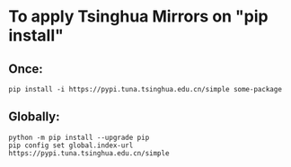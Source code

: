 # To apply Tsinghua Mirrors on "pip install"
## Once:
```
pip install -i https://pypi.tuna.tsinghua.edu.cn/simple some-package
```
## Globally:
```
python -m pip install --upgrade pip
pip config set global.index-url https://pypi.tuna.tsinghua.edu.cn/simple
```
